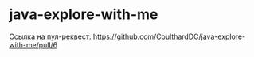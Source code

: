 # java-explore-with-me

Ссылка на пул-реквест: https://github.com/CoulthardDC/java-explore-with-me/pull/6
